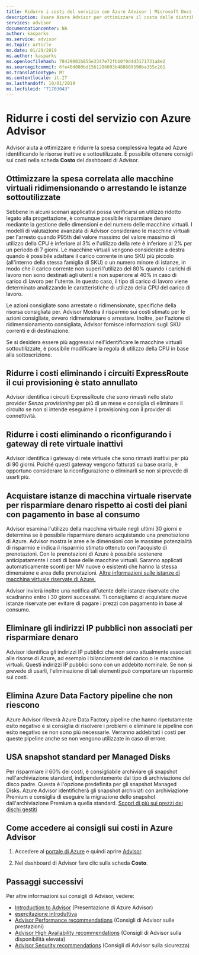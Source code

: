 ```yaml
---
title: Ridurre i costi del servizio con Azure Advisor | Microsoft Docs
description: Usare Azure Advisor per ottimizzare il costo delle distribuzioni di Azure.
services: advisor
documentationcenter: NA
author: kasparks
ms.service: advisor
ms.topic: article
ms.date: 01/29/2019
ms.author: kasparks
ms.openlocfilehash: 78429001b855e3347e72fbb0f0d4d3171731a8e2
ms.sourcegitcommit: 6fe40d080bd1561286093b488609590ba355c261
ms.translationtype: MT
ms.contentlocale: it-IT
ms.lasthandoff: 10/01/2019
ms.locfileid: "71703043"
---
```

# <a name="reduce-service-costs-using-azure-advisor"></a>Ridurre i costi del servizio con Azure Advisor

Advisor aiuta a ottimizzare e ridurre la spesa complessiva legata ad Azure identificando le risorse inattive e sottoutilizzate. È possibile ottenere consigli sui costi nella scheda **Costo** del dashboard di Advisor.

## <a name="optimize-virtual-machine-spend-by-resizing-or-shutting-down-underutilized-instances"></a>Ottimizzare la spesa correlata alle macchine virtuali ridimensionando o arrestando le istanze sottoutilizzate 

Sebbene in alcuni scenari applicativi possa verificarsi un utilizzo ridotto legato alla progettazione, è comunque possibile risparmiare denaro mediante la gestione delle dimensioni e del numero delle macchine virtuali. I modelli di valutazione avanzata di Advisor considerano le macchine virtuali per l'arresto quando P95th del valore massimo del valore massimo di utilizzo della CPU è inferiore al 3% e l'utilizzo della rete è inferiore al 2% per un periodo di 7 giorni. Le macchine virtuali vengono considerate a destra quando è possibile adattare il carico corrente in uno SKU più piccolo (all'interno della stessa famiglia di SKU) o un numero minore di istanze, in modo che il carico corrente non superi l'utilizzo del 80% quando i carichi di lavoro non sono destinati agli utenti e non superiore al 40% in caso di carico di lavoro per l'utente. In questo caso, il tipo di carico di lavoro viene determinato analizzando le caratteristiche di utilizzo della CPU del carico di lavoro.

Le azioni consigliate sono arrestate o ridimensionate, specifiche della risorsa consigliata per. Advisor Mostra il risparmio sui costi stimato per le azioni consigliate, ovvero ridimensionare o arrestare. Inoltre, per l'azione di ridimensionamento consigliata, Advisor fornisce informazioni sugli SKU correnti e di destinazione. 

Se si desidera essere più aggressivi nell'identificare le macchine virtuali sottoutilizzate, è possibile modificare la regola di utilizzo della CPU in base alla sottoscrizione.

## <a name="reduce-costs-by-eliminating-unprovisioned-expressroute-circuits"></a>Ridurre i costi eliminando i circuiti ExpressRoute il cui provisioning è stato annullato

Advisor identifica i circuiti ExpressRoute che sono rimasti nello stato provider *Senza provisioning* per più di un mese e consiglia di eliminare il circuito se non si intende eseguirne il provisioning con il provider di connettività.

## <a name="reduce-costs-by-deleting-or-reconfiguring-idle-virtual-network-gateways"></a>Ridurre i costi eliminando o riconfigurando i gateway di rete virtuale inattivi

Advisor identifica i gateway di rete virtuale che sono rimasti inattivi per più di 90 giorni. Poiché questi gateway vengono fatturati su base oraria, è opportuno considerare la riconfigurazione o eliminarli se non si prevede di usarli più. 

## <a name="buy-reserved-virtual-machine-instances-to-save-money-over-pay-as-you-go-costs"></a>Acquistare istanze di macchina virtuale riservate per risparmiare denaro rispetto ai costi dei piani con pagamento in base al consumo

Advisor esamina l'utilizzo della macchina virtuale negli ultimi 30 giorni e determina se è possibile risparmiare denaro acquistando una prenotazione di Azure. Advisor mostra le aree e le dimensioni con le massime potenzialità di risparmio e indica il risparmio stimato ottenuto con l'acquisto di prenotazioni. Con le prenotazioni di Azure è possibile sostenere anticipatamente i costi di base delle macchine virtuali. Saranno applicati automaticamente sconti per MV nuove o esistenti che hanno la stessa dimensione e area delle prenotazioni. [Altre informazioni sulle istanze di macchina virtuale riservate di Azure.](https://azure.microsoft.com/pricing/reserved-vm-instances/)

Advisor invierà inoltre una notifica all'utente delle istanze riservate che scadranno entro i 30 giorni successivi. Ti consigliamo di acquistare nuove istanze riservate per evitare di pagare i prezzi con pagamento in base al consumo.

## <a name="delete-unassociated-public-ip-addresses-to-save-money"></a>Eliminare gli indirizzi IP pubblici non associati per risparmiare denaro

Advisor identifica gli indirizzi IP pubblici che non sono attualmente associati alle risorse di Azure, ad esempio i bilanciamenti del carico o le macchine virtuali. Questi indirizzi IP pubblici sono con un addebito nominale. Se non si prevede di usarli, l'eliminazione di tali elementi può comportare un risparmio sui costi.

## <a name="delete-azure-data-factory-pipelines-that-are-failing"></a>Elimina Azure Data Factory pipeline che non riescono

Azure Advisor rileverà Azure Data Factory pipeline che hanno ripetutamente esito negativo e si consiglia di risolvere i problemi o eliminare le pipeline con esito negativo se non sono più necessarie. Verranno addebitati i costi per queste pipeline anche se non vengono utilizzate in caso di errore. 

## <a name="use-standard-snapshots-for-managed-disks"></a>USA snapshot standard per Managed Disks
Per risparmiare il 60% dei costi, è consigliabile archiviare gli snapshot nell'archiviazione standard, indipendentemente dal tipo di archiviazione del disco padre. Questa è l'opzione predefinita per gli snapshot Managed Disks. Azure Advisor identificherà gli snapshot archiviati con archiviazione Premium e consiglia di eseguire la migrazione dello snapshot dall'archiviazione Premium a quella standard. [Scopri di più sui prezzi dei dischi gestiti](https://aka.ms/aa_manageddisksnapshot_learnmore)

## <a name="how-to-access-cost-recommendations-in-azure-advisor"></a>Come accedere ai consigli sui costi in Azure Advisor

1. Accedere al [portale di Azure](https://portal.azure.com) e quindi aprire [Advisor](https://aka.ms/azureadvisordashboard).

2.  Nel dashboard di Advisor fare clic sulla scheda **Costo**.

## <a name="next-steps"></a>Passaggi successivi

Per altre informazioni sui consigli di Advisor, vedere:
* [Introduction to Advisor](advisor-overview.md) (Presentazione di Azure Advisor)
* [esercitazione introduttiva](advisor-get-started.md)
* [Advisor Performance recommendations](advisor-cost-recommendations.md) (Consigli di Advisor sulle prestazioni)
* [Advisor High Availability recommendations](advisor-cost-recommendations.md) (Consigli di Advisor sulla disponibilità elevata)
* [Advisor Security recommendations](advisor-cost-recommendations.md) (Consigli di Advisor sulla sicurezza)
